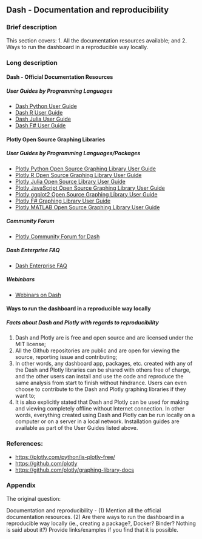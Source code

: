 ## Dash - Documentation and reproducibility

### Brief description

This section covers: 1. All the documentation resources available; and 2. Ways to run the dashboard in a reproducible way locally.

### Long description

#### Dash - Official Documentation Resources

##### User Guides by Programming Languages

-   [Dash Python User Guide](https://dash.plotly.com)
-   [Dash R User Guide](https://dash.plotly.com/r/)
-   [Dash Julia User Guide](https://dash.plotly.com/julia/)
-   [Dash F# User Guide](https://dash.plotly.com/fsharp/)

#### Plotly Open Source Graphing Libraries

##### User Guides by Programming Languages/Packages

-   [Plotly Python Open Source Graphing Library User Guide](https://plotly.com/python/)
-   [Plotly R Open Source Graphing Library User Guide](https://plotly.com/r/)
-   [Plotly Julia Open Source Library User Guide](https://plotly.com/julia/)
-   [Plotly JavaScript Open Source Graphing Library User Guide](https://plotly.com/javascript/)
-   [Plotly ggplot2 Open Source Graphing Library User Guide](https://plotly.com/ggplot2/)
-   [Plotly F# Graphing Library User Guide](https://plotly.com/fsharp/)
-   [Plotly MATLAB Open Source Graphing Library User Guide](https://plotly.com/matlab/)

##### Community Forum

-   [Plotly Community Forum for Dash](https://community.plotly.com/c/dash/16)

##### Dash Enterprise FAQ

-   [Dash Enterprise FAQ](https://plotly.com/dash-enterprise-faq/)

##### Webinbars

-   [Webinars on Dash](https://plotly.com/resources/webinars/)

#### Ways to run the dashboard in a reproducible way locally

##### Facts about Dash and Plotly with regards to reproducibility

1.  Dash and Plotly are is free and open source and are licensed under the MIT license;
2.  All the Github repositories are public and are open for viewing the source, reporting issue and contributing;
3.  In other words, any dashboard app, packages, etc. created with any of the Dash and Plotly libraries can be shared with others free of charge, and the other users can install and use the code and reproduce the same analysis from start to finish without hindrance. Users can even choose to contribute to the Dash and Plotly graphing libraries if they want to;
4.  It is also explicitly stated that Dash and Plotly can be used for making and viewing completely offline without Internet connection. In other words, everything created using Dash and Plotly can be run locally on a computer or on a server in a local network. Installation guides are available as part of the User Guides listed above.

### References:

-   <https://plotly.com/python/is-plotly-free/>
-   <https://github.com/plotly>
-   <https://github.com/plotly/graphing-library-docs>

### Appendix

The original question:

Documentation and reproducibility - (1) Mention all the official documentation resources. (2) Are there ways to run the dashboard in a reproducible way locally (ie., creating a package?, Docker? Binder? Nothing is said about it?) Provide links/examples if you find that it is possible.
